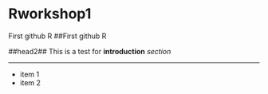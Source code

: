 # Rworkshop1
First github R
##First github R

##head2##
This is a test for **introduction** *section* 


---


- item 1
- item 2
